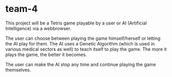 # team-4

This project will be a Tetris game playable by a user or AI (Artificial Intelligence) via a webbrowser.

The user can choose between playing the game himself/herself or letting the AI play for them. The AI uses a Genetic Algorithm (which is used in 
various medical sectors as well) to teach itself to play the game. The more it plays the game, the better it becomes.

The user can make the AI stop any time and continue playing the game themselves.
